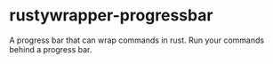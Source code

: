 # rustywrapper-progressbar
A progress bar that can wrap commands in rust. Run your commands behind a progress bar.
